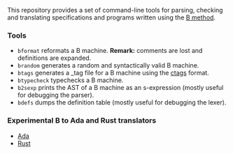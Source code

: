 
This repository provides a set of command-line tools for parsing, checking and translating specifications and programs written using the [B method](https://en.wikipedia.org/wiki/B-Method).

### Tools

  * `bformat` reformats a B machine. **Remark:** comments are lost and definitions are expanded.
  * `brandom` generates a random and syntactically valid B machine.
  * `btags` generates a \_tag file for a B machine using the [ctags](http://ctags.sourceforge.net/) format.
  * `btypecheck` typechecks a B machine.
  * `b2sexp` prints the AST of a B machine as an s-expression (mostly useful for debugging the parser).
  * `bdefs` dumps the definition table (mostly useful for debugging the lexer).

### Experimental B to Ada and Rust translators
  * [Ada](https://github.com/rsaill/parser-b/tree/b2ada)
  * [Rust](https://github.com/rsaill/parser-b/tree/rework_rust)
